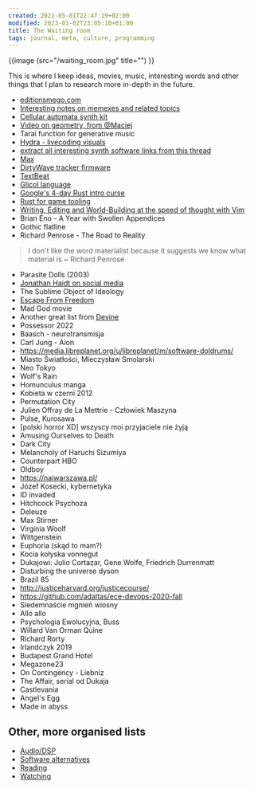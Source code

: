 ```yaml
---
created: 2022-05-01T22:47:19+02:00
modified: 2023-01-02T23:05:10+01:00
title: The Waiting room
tags: journal, meta, culture, programming
---
```


{{image (src="/waiting_room.jpg" title="") }}

This is where I keep ideas, movies, music, interesting words and other things that I plan to research more in-depth in the future.

- [editionsmego.com](https://editionsmego.com)
- [Interesting notes on memexes and related topics](https://metasyn.pw/memex)
- [Cellular automata synth kit](https://vtol.cc/#Cellular-Automata)
- [Video on geometry, from @Maciej](https://invidious.baczek.me/watch?v=utMx48aGndI)
- Tarai function for generative music
- [Hydra - livecoding visuals](https://github.com/hydra-synth/hydra)
- [extract all interesting synth software links from this thread](https://news.ycombinator.com/item?id=34097936)
- [Max](https://cycling74.com/products/max)
- [DirtyWave tracker firmware](https://github.com/Dirtywave/M8HeadlessFirmware)
- [TextBeat](https://github.com/flipcoder/textbeat)
- [Glicol language](https://glicol.org/)
- [Google's 4-day Rust intro curse](https://google.github.io/comprehensive-rust/)
- [Rust for game tooling](https://invidious.baczek.me/watch?v=GtRo-eF8-TE)
- [Writing, Editing and World-Building at the speed of thought with Vim](https://m.youtube.com/watch?v=2ORWaIqyj7k&ab_channel=Theena)
- Brian Eno - A Year with Swollen Appendices
- Gothic flatline
- Richard Penrose - The Road to Reality

>I don't like the word materialist
>because it suggests we know
>what material is ~ Richard Penrose

- Parasite Dolls (2003)
- [Jonathan Haidt on social media](https://jonathanhaidt.com/social-media)
- The Sublime Object of Ideology
- [Escape From Freedom](https://en.m.wikipedia.org/wiki/Escape_from_Freedom)
- Mad God movie
- Another great list from [Devine](https://wiki.xxiivv.com/site/directory.html) 
- Possessor 2022
- Baasch - neurotransmisja
- Carl Jung - Aion
- https://media.libreplanet.org/u/libreplanet/m/software-doldrums/
- Miasto Światłości, Mieczysław Smolarski
- Neo Tokyo
- Wolf's Rain
- Homunculus manga
- Kobieta w czerni 2012
- Permutation City
- Julien Offray de La Mettrie - Człowiek Maszyna 
- Pulse, Kurosawa
- [polski horror XD] wszyscy moi przyjaciele nie żyją
- Amusing Ourselves to Death
- Dark City
- Melancholy of Haruchi Sizumiya
- Counterpart HBO 
- Oldboy
- https://naiwarszawa.pl/
- Józef Kosecki, kybernetyka
- ID invaded
- Hitchcock Psychoza
- Deleuze
- Max Stirner
- Virginia Woolf
- Wittgenstein
- Euphoria (skąd to mam?) 
- Kocia kołyska vonnegut
- Dukajowi: Julio Cortazar, Gene Wolfe, Friedrich Durrenmatt
- Disturbing the universe dyson
- Brazil 85
- http://justiceharvard.org/justicecourse/
- https://github.com/adaltas/ece-devops-2020-fall
- Siedemnaście mgnień wiosny
- Allo allo
- Psychologia Ewolucyjna, Buss
- Willard Van Orman Quine 
- Richard Rorty
- Irlandczyk 2019
- Budapest Grand Hotel
- Megazone23
- On Contingency - Liebniz
- The Affair, serial od Dukaja 
- Castlevania
- Angel's Egg
- Made in abyss


## Other, more organised lists

- [Audio/DSP](/dsp) 
- [Software alternatives](/alternatives)
- [Reading](/reading)
- [Watching](/watching)
